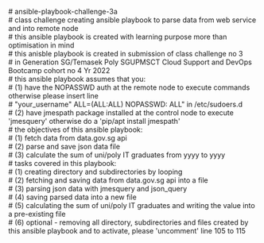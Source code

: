 \# ansible-playbook-challenge-3a <br />
\# class challenge creating ansible playbook to parse data from web service and into remote node <br />
\# this ansible playbook is created with learning purpose more than optimisation in mind <br />
\# this anisble playbook is created in submission of class challenge no 3 <br />
\# in Generation SG/Temasek Poly SGUPMSCT Cloud Support and DevOps Bootcamp cohort no 4 Yr 2022 <br />
\# this ansible playbook assumes that you: <br />
\# (1) have the NOPASSWD auth at the remote node to execute commands otherwise please insert line <br />
\# "your_username" ALL=(ALL:ALL)       NOPASSWD: ALL" in /etc/sudoers.d <br />
\# (2) have jmespath package installed at the control node to execute 'jmesquery' otherwise do a 'pip/apt install jmespath' <br />
\# the objectives of this ansible playbook: <br />
\# (1) fetch data from data.gov.sg api <br />
\# (2) parse and save json data file <br />
\# (3) calculate the sum of uni/poly IT graduates from yyyy to yyyy <br />
\# tasks covered in this playbook: <br />
\# (1) creating directory and subdirectories by looping <br />
\# (2) fetching and saving data from data.gov.sg api into a file <br />
\# (3) parsing json data with jmesquery and json_query <br />
\# (4) saving parsed data into a new file <br />
\# (5) calculating the sum of uni/poly IT graduates and writing the value into a pre-existing file <br />
\# (6) optional - removing all directory, subdirectories and files created by this ansible playbook and to activate, please 'uncomment' line 105 to 115

